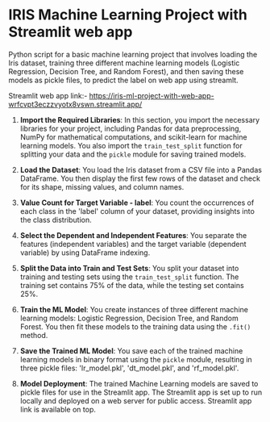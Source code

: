 # IRIS Machine Learning Project with Streamlit web app
Python script for a basic machine learning project that involves loading the Iris dataset, training three different machine learning models (Logistic Regression, Decision Tree, and Random Forest), and then saving these models as pickle files, to predict the label on web app using streamlt.

Streamlit web app link:- https://iris-ml-project-with-web-app-wrfcvpt3eczzvyotx8vswn.streamlit.app/

1. **Import the Required Libraries**: In this section, you import the necessary libraries for your project, including Pandas for data preprocessing, NumPy for mathematical computations, and scikit-learn for machine learning models. You also import the `train_test_split` function for splitting your data and the `pickle` module for saving trained models.

2. **Load the Dataset**: You load the Iris dataset from a CSV file into a Pandas DataFrame. You then display the first few rows of the dataset and check for its shape, missing values, and column names.

3. **Value Count for Target Variable - label**: You count the occurrences of each class in the 'label' column of your dataset, providing insights into the class distribution.

4. **Select the Dependent and Independent Features**: You separate the features (independent variables) and the target variable (dependent variable) by using DataFrame indexing.

5. **Split the Data into Train and Test Sets**: You split your dataset into training and testing sets using the `train_test_split` function. The training set contains 75% of the data, while the testing set contains 25%.

6. **Train the ML Model**: You create instances of three different machine learning models: Logistic Regression, Decision Tree, and Random Forest. You then fit these models to the training data using the `.fit()` method.

7. **Save the Trained ML Model**: You save each of the trained machine learning models in binary format using the `pickle` module, resulting in three pickle files: 'lr_model.pkl', 'dt_model.pkl', and 'rf_model.pkl'.

8. **Model Deployment**: The trained Machine Learning models are saved to pickle files for use in the Streamlit app. The Streamlit app is set up to run locally and deployed on a web server for public access. Streamlit app link is available on top.
